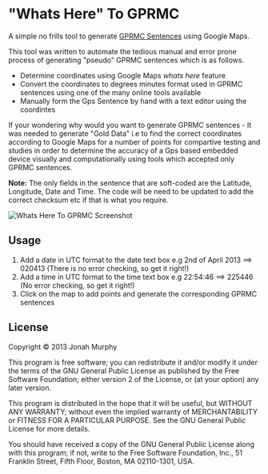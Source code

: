 "Whats Here" To GPRMC
===================

A simple no frills tool to generate [GPRMC Sentences](http://aprs.gids.nl/nmea/#rmc) using Google Maps.

This tool was written to automate the tedious manual and error prone process of generating "pseudo" GPRMC sentences which is as follows.
- Determine coordinates using Google Maps *whats here* feature
- Convert the coordinates to degrees minutes format used in GPRMC sentences using one of the many online tools available
- Manually form the Gps Sentence by hand with a text editor using the coordintes

If your wondering  why would you want to generate GPRMC sentences -
It was needed to generate "Gold Data" i.e to find the correct coordinates according to Google Maps for a number of points
for compartive testing and studies in order to determine the accuracy of a Gps based embedded device visually and computationally
using tools which accepted only GPRMC sentences. 

**Note:** The only fields in the sentence that are soft-coded are the Latitude, Longitude, Date and Time.
The code will be need to be updated to add the correct checksum etc if that is what you require.

![Whats Here To GPRMC Screenshot](https://github.com/murjay/Whats-Here-To-GPRMC/raw/master/doc/screenshot.png)

Usage
-----

1. Add a date in UTC format to the date text box e.g 2nd of April 2013 ==> 020413 (There is no error checking, so get it right!)
2. Add a time in UTC format to the time text box e.g 22:54:46 ==> 225446   (No error checking, so get it right!)
3. Click on the map to add points and generate the corresponding GPRMC sentences


License
-------
Copyright © 2013 Jonah Murphy

This program is free software; you can redistribute it and/or
modify it under the terms of the GNU General Public License
as published by the Free Software Foundation; either version 2
of the License, or (at your option) any later version.

This program is distributed in the hope that it will be useful,
but WITHOUT ANY WARRANTY; without even the implied warranty of
MERCHANTABILITY or FITNESS FOR A PARTICULAR PURPOSE.  See the
GNU General Public License for more details.

You should have received a copy of the GNU General Public License
along with this program; if not, write to the Free Software
Foundation, Inc., 51 Franklin Street, Fifth Floor, Boston, MA  02110-1301, USA.
